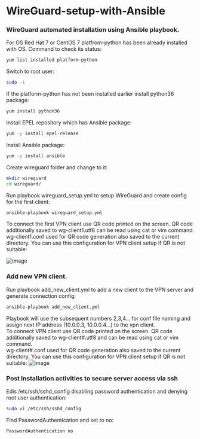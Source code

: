 # WireGuard-setup-with-Ansible
### WireGuard automated installation using Ansible playbook. ###

For OS Red Hat 7 or CentOS 7 platfrom-python has been already installed with OS. Command to check its status:
```bash
yum list installed platform-python
```
Switch to root user: 
```bash
sudo -i
```
If the platform-python has not been installed earlier install python36 package:
```bash
yum install python36    
```
Install EPEL repository which has Ansible package:
```bash
yum -y install epel-release
```
Install Ansible package:
```bash
yum -y install ansible
```
Create wireguard folder and change to it:
```bash
mkdir wireguard
cd wireguard/
```
Run playbook wireguard_setup.yml to setup WireGuard and create config for the first client:
```bash
ansible-playbook wireguard_setup.yml
```
To connect the first VPN client use QR code printed on the screen. QR code additionally saved to wg-client1.utf8 can be read using cat or vim command.  
wg-client1.conf used for QR code generation also saved to the current directory. You can use this configuration for VPN client setup if QR is not suitable:

![image](https://github.com/RuslanSalyakhov/WireGuard-setup-with-Ansible/assets/45723128/51b86c34-94fc-40e2-a1a4-656db8047a5a)

### Add new VPN client. ###
Run playbook add_new_client.yml to add a new client to the VPN server and generate connection config:
```bash
ansible-playbook add_new_client.yml
```
Playbook will use the subsequent numbers 2,3,4... for conf file naming and assign next IP address (10.0.0.3, 10.0.0.4...) to the vpn client.<br />To connect VPN client use QR code printed on the screen. QR code additionally saved to wg-client#.utf8 and can be read using cat or vim command.  
wg-client#.conf used for QR code generation also saved to the current directory. You can use this configuration for VPN client setup if QR is not suitable:
![image](https://github.com/RuslanSalyakhov/WireGuard-setup-with-Ansible/assets/45723128/f6d60a5f-f17a-4274-a13c-13aa4a387145)

### Post Installation activities to secure server access via ssh  ###
Edis /etc/ssh/sshd_config disabling password authentication and denying root user authentication:
```bash
sudo vi /etc/ssh/sshd_config
```
Find PasswordAuthentication and set to no:
```bash
PasswordAuthentication no
```
